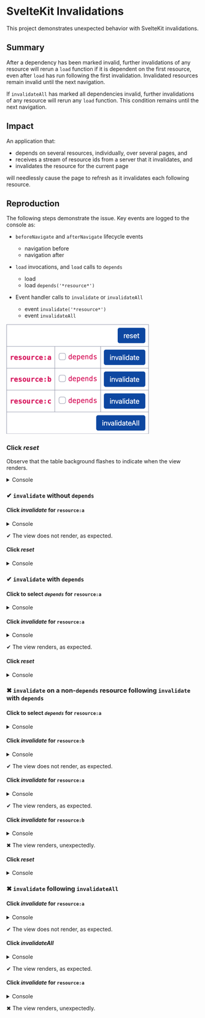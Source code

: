 # SvelteKit Invalidations

This project demonstrates unexpected behavior with SvelteKit invalidations.

## Summary

After a dependency has been marked invalid, further invalidations of any resource will rerun a
`load` function if it is dependent on the first resource, even after `load` has run following the
first invalidation. Invalidated resources remain invalid until the next navigation.

If `invalidateAll` has marked all dependencies invalid, further invalidations of any resource will
rerun any `load` function. This condition remains until the next navigation.

## Impact

An application that:

  - depends on several resources, individually, over several pages, and
  - receives a stream of resource ids from a server that it invalidates, and
  - invalidates the resource for the current page

will needlessly cause the page to refresh as it invalidates each following resource.

## Reproduction

The following steps demonstrate the issue. Key events are logged to the console as:

  - `beforeNavigate` and `afterNavigate` lifecycle events

    - navigation before
    - navigation after

  - `load` invocations, and `load` calls to `depends`

    - load
    - load `depends('*resource*')`

  - Event handler calls to `invalidate` or `invalidateAll`

    - event `invalidate('*resource*')`
    - event `invalidateAll`

<img src='README/Screenshot.png' alt='Application screenshot' width='371' height='286'>

### Click _reset_

Observe that the table background flashes to indicate when the view renders.

<details>

  <summary>
    Console
  </summary>

  - navigation before
  - load
  - navigation after

</details>

### ✔ `invalidate` without `depends`

#### Click _invalidate_ for `resource:a`

<details>

  <summary>
    Console
  </summary>

  - event `invalidate('resource:a')`

</details>

✔ The view does not render, as expected.

#### Click _reset_

<details>

  <summary>
    Console
  </summary>

  - navigation before
  - load
  - navigation after

</details>

### ✔ `invalidate` with `depends`

#### Click to select _`depends`_ for `resource:a`

<details>

  <summary>
    Console
  </summary>

  - navigation before
  - load
  - load `depends('resource:a')`
  - navigation after

</details>

#### Click _invalidate_ for `resource:a`

<details>

  <summary>
    Console
  </summary>

  - event `invalidate('resource:a')`
  - load
  - load `depends('resource:a')`

</details>

✔ The view renders, as expected.

#### Click _reset_

<details>

  <summary>
    Console
  </summary>

  - navigation before
  - load
  - navigation after

</details>

### ✖ `invalidate` on a non-`depends` resource following `invalidate` with `depends`

#### Click to select _`depends`_ for `resource:a`

<details>

  <summary>
    Console
  </summary>

  - navigation before
  - load
  - load `depends('resource:a')`
  - navigation after

</details>

#### Click _invalidate_ for `resource:b`

<details>

  <summary>
    Console
  </summary>

  - event `invalidate('resource:b')`

</details>

✔ The view does not render, as expected.

#### Click _invalidate_ for `resource:a`

<details>

  <summary>
    Console
  </summary>

  - event `invalidate('resource:a')`
  - load
  - load `depends('resource:a')`

</details>

✔ The view renders, as expected.

#### Click _invalidate_ for `resource:b`

<details>

  <summary>
    Console
  </summary>

  - event `invalidate('resource:b')`
  - load
  - load `depends('resource:a')`

</details>

✖ The view renders, unexpectedly.

#### Click _reset_

<details>

  <summary>
    Console
  </summary>

  - navigation before
  - load
  - navigation after

</details>

### ✖ `invalidate` following `invalidateAll`

#### Click _invalidate_ for `resource:a`

<details>

  <summary>
    Console
  </summary>

  - event `invalidate('resource:a')`

</details>

✔ The view does not render, as expected.

#### Click _invalidateAll_

<details>

  <summary>
    Console
  </summary>

  - event `invalidateAll()`
  - load

</details>

✔ The view renders, as expected.

#### Click _invalidate_ for `resource:a`

<details>

  <summary>
    Console
  </summary>

  - event `invalidate('resource:a')`
  - load

</details>

✖ The view renders, unexpectedly.
